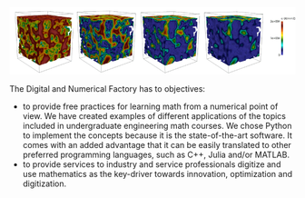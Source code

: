 <p align="center">
  <img src="/images/flow_membrane.png?raw=true" alt="Sublime's custom image"/>
</p>


The Digital and Numerical Factory has to objectives: 
- to provide free practices for learning math from a numerical point of view. We have created examples of different applications of the topics included in undergraduate engineering math courses. We chose Python to implement the concepts because it is the state-of-the-art software. It comes with an added advantage that it can be easily translated to other preferred programming languages, such as C++, Julia and/or MATLAB. 
- to provide services to industry and service professionals digitize and use mathematics as the key-driver towards innovation, optimization and digitization. 

